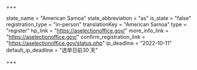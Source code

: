 +++

state_name = "American Samoa"
state_abbreviation = "as"
is_state = "false"
registration_type = "in-person"
translationKey = "American Samoa"
type = "register"
hp_link = "https://aselectionoffice.gov/"
more_info_link = "https://aselectionoffice.gov/"
confirm_registration_link = "https://aselectionoffice.gov/status.php"
ip_deadline = "2022-10-11"
default_ip_deadline = "选举日前30 天"

+++